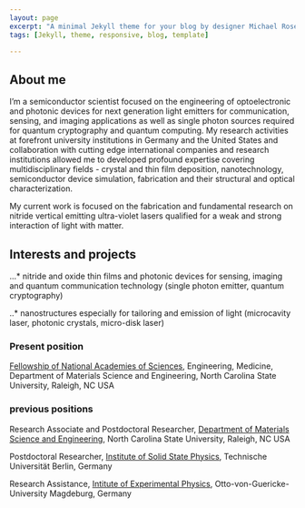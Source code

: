 ```yaml
---
layout: page
excerpt: "A minimal Jekyll theme for your blog by designer Michael Rose."
tags: [Jekyll, theme, responsive, blog, template]

---
```

## About me
I’m a semiconductor scientist focused on the engineering of optoelectronic and photonic devices for next generation light emitters for communication, sensing, and imaging applications as well as single photon sources required for quantum cryptography and quantum computing. My research activities at forefront university institutions in Germany and the United States and collaboration with cutting edge international companies and research institutions allowed me to developed profound expertise covering multidisciplinary fields - crystal and thin film deposition, nanotechnology, semiconductor device simulation, fabrication and their structural and optical characterization.

My current work is focused on the fabrication and fundamental research on nitride vertical emitting ultra-violet lasers qualified for a weak and strong interaction of light with matter.

## Interests and projects

...* nitride and oxide thin films and photonic devices for sensing, imaging and quantum communication technology (single photon emitter, quantum cryptography)

..* nanostructures especially for tailoring and emission of light (microcavity laser, photonic crystals, micro-disk laser)


### Present position
[Fellowship of National Academies of Sciences](http://sites.nationalacademies.org/PGA/RAP/index.htm), Engineering, Medicine, Department of Materials Science and Engineering, North Carolina State University, Raleigh, NC USA

### previous positions
Research Associate and Postdoctoral Researcher, [Department of Materials Science and Engineering](http://www.mse.ncsu.edu/), North Carolina State University, Raleigh, NC USA

Postdoctoral Researcher, [Institute of Solid State Physics](http://www.ifkp.tu-berlin.de/menue/arbeitsgruppen/ag_hoffmann/mitarbeiter/parameter/en/), Technische Universität Berlin, Germany

Research Assistance, [Intitute of Experimental Physics](http://www.iep.ovgu.de/home/Festk%C3%B6rperphysik.html), Otto-von-Guericke-University Magdeburg, Germany
